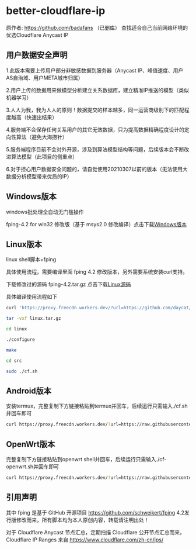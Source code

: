 # better-cloudflare-ip
原作者: https://github.com/badafans （已删库）
查找适合自己当前网络环境的优选Cloudflare Anycast IP

## 用户数据安全声明

1.此版本需要上传用户部分非敏感数据到服务器（Anycast IP、峰值速度、用户AS自治域、用户META城市归属）

2.用户上传的数据用来做模型分析建立关系数据库，建立精准IP推送的模型（类似机器学习）

3.人人为我，我为人人的原则！数据提交的样本越多，同一运营商级别下的匹配程度越高（快速出结果）

4.服务端不会保存任何关系用户的其它无效数据，只为提高数据精确程度设计的定向性算法（避免大海捞针）

5.服务端程序目前不会对外开源，涉及到算法模型结构等问题，后续版本会不断改进算法模型（此项目的侧重点）

6.对于担心用户数据安全问题的，请自觉使用20210307以前的版本（无法使用大数据分析模型带来优质的IP）


## Windows版本

windows批处理全自动无门槛操作

fping-4.2 for win32 修改版（基于 msys2.0 修改编译）点击下载[Windows版本](https://proxy.freecdn.workers.dev/?url=https://github.com/daycat/better-cloudflare-ip/releases/latest/download/windows.zip)

## Linux版本

linux shell脚本+fping

具体使用流程，需要编译里面 fping 4.2 修改版本，另外需要系统安装curl支持。

下载修改过的源码 fping-4.2.tar.gz  点击下载[Linux源码](https://proxy.freecdn.workers.dev/?url=https://github.com/daycat/better-cloudflare-ip/releases/latest/download/linux.tar.gz)

具体编译使用流程如下
 
 ```bash
curl 'https://proxy.freecdn.workers.dev/?url=https://github.com/daycat/better-cloudflare-ip/releases/latest/download/linux.tar.gz' -o linux.tar.gz

tar -vxf linux.tar.gz

cd linux

./configure

make

cd src

sudo ./cf.sh
```

## Android版本

安装termux，完整复制下方链接粘贴到termux并回车，后续运行只需输入./cf.sh并回车即可

``` bash
curl https://proxy.freecdn.workers.dev/?url=https://raw.githubusercontent.com/daycat/better-cloudflare-ip/master/shell/cf.sh -o cf.sh && chmod +x cf.sh && ./cf.sh
```

## OpenWrt版本

完整复制下方链接粘贴到openwrt shell并回车，后续运行只需输入./cf-openwrt.sh并回车即可

``` bash
curl https://proxy.freecdn.workers.dev/?url=https://raw.githubusercontent.com/daycat/better-cloudflare-ip/master/shell/cf-openwrt.sh -o cf-openwrt.sh && chmod +x cf-openwrt.sh && ./cf-openwrt.sh
```

## 引用声明

其中 fping 是基于 GitHub 开源项目 https://github.com/schweikert/fping  4.2发行版修改而来，所有脚本均为本人原创内容，转载请注明出处！

对于 Cloudflare Anycast 节点汇总，定期扫描 Cloudflare 公开节点汇总而来，Cloudflare IP Ranges 来自 https://www.cloudflare.com/zh-cn/ips/

